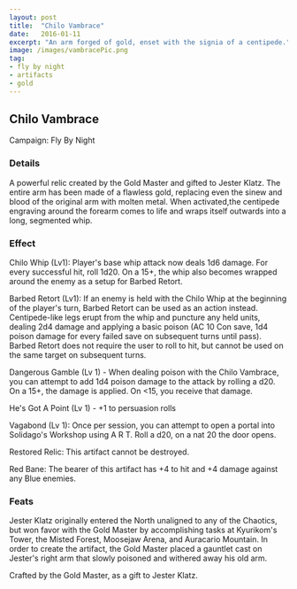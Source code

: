 ```yaml
---
layout: post
title:  "Chilo Vambrace"
date:   2016-01-11
excerpt: "An arm forged of gold, enset with the signia of a centipede."
image: /images/vambracePic.png
tag:
- fly by night
- artifacts 
- gold
---
```


## Chilo Vambrace
Campaign: Fly By Night

### Details

A powerful relic created by the Gold Master and gifted to Jester Klatz. The entire arm has been made of a flawless gold, replacing even the sinew and blood of the original arm with molten metal. When activated,the centipede engraving around the forearm comes to life and wraps itself outwards into a long, segmented whip.


### Effect

Chilo Whip (Lv1): Player's base whip attack now deals 1d6 damage. For every successful hit, roll 1d20. On a 15+, the whip also becomes wrapped around the enemy as a setup for Barbed Retort.

Barbed Retort (Lv1): If an enemy is held with the Chilo Whip at the beginning of the player's turn, Barbed Retort can be used as an action instead. Centipede-like legs erupt from the whip and puncture any held units, dealing 2d4 damage and applying a basic poison (AC 10 Con save, 1d4 poison damage for every failed save on subsequent turns until pass). Barbed Retort does not require the user to roll to hit, but cannot be used on the same target on subsequent turns.

Dangerous Gamble (Lv 1) - When dealing poison with the Chilo Vambrace, you can attempt to add 1d4 poison damage to the attack by rolling a d20. On a 15+, the damage is applied. On <15, you receive that damage.

He's Got A Point (Lv 1) - +1 to persuasion rolls

Vagabond (Lv 1): Once per session, you can attempt to open a portal into Solidago's Workshop using A R T. Roll a d20, on a nat 20 the door opens.

Restored Relic:
This artifact cannot be destroyed.

Red Bane:
The bearer of this artifact has +4 to hit and +4 damage against any Blue enemies.

### Feats
Jester Klatz originally entered the North unaligned to any of the Chaotics, but won favor with the Gold Master by accomplishing tasks at Kyurikom's Tower, the Misted Forest, Moosejaw Arena, and Auracario Mountain. In order to create the artifact, the Gold Master placed a gauntlet cast on Jester's right arm that slowly poisoned and withered away his old arm.

Crafted by the Gold Master, as a gift to Jester Klatz.
